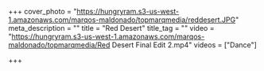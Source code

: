 +++
cover_photo = "https://hungryram.s3-us-west-1.amazonaws.com/marqos-maldonado/topmarqmedia/reddesert.JPG"
meta_description = ""
title = "Red Desert"
title_tag = ""
video = "https://hungryram.s3-us-west-1.amazonaws.com/marqos-maldonado/topmarqmedia/Red Desert Final Edit 2.mp4"
videos = ["Dance"]

+++
